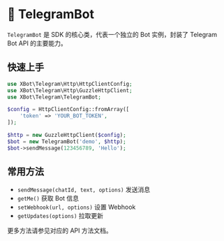 # 🤖 TelegramBot

`TelegramBot` 是 SDK 的核心类，代表一个独立的 Bot 实例，封装了 Telegram Bot API 的主要能力。

## 快速上手

```php
use XBot\Telegram\Http\HttpClientConfig;
use XBot\Telegram\Http\GuzzleHttpClient;
use XBot\Telegram\TelegramBot;

$config = HttpClientConfig::fromArray([
    'token' => 'YOUR_BOT_TOKEN',
]);

$http = new GuzzleHttpClient($config);
$bot = new TelegramBot('demo', $http);
$bot->sendMessage(123456789, 'Hello');
```

## 常用方法

- `sendMessage(chatId, text, options)` 发送消息
- `getMe()` 获取 Bot 信息
- `setWebhook(url, options)` 设置 Webhook
- `getUpdates(options)` 拉取更新

更多方法请参见对应的 API 方法文档。
